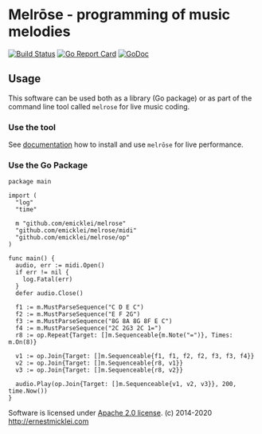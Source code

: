 # Melrōse - programming of music melodies

[![Build Status](https://travis-ci.org/emicklei/melrose.png)](https://travis-ci.org/emicklei/melrose)
[![Go Report Card](https://goreportcard.com/badge/github.com/emicklei/melrose)](https://goreportcard.com/report/github.com/emicklei/melrose)
[![GoDoc](https://godoc.org/github.com/emicklei/melrose?status.svg)](https://pkg.go.dev/github.com/emicklei/melrose?tab=doc)


## Usage

This software can be used both as a library (Go package) or as part of the command line tool called `melrose` for live music coding.

### Use the tool

See [documentation](https://emicklei.github.io/melrose/) how to install and use `melrōse` for live performance.

### Use the Go Package

    package main

    import (
      "log"
      "time"

      m "github.com/emicklei/melrose"
      "github.com/emicklei/melrose/midi"
      "github.com/emicklei/melrose/op"
    )

    func main() {
      audio, err := midi.Open()
      if err != nil {
        log.Fatal(err)
      }
      defer audio.Close()

      f1 := m.MustParseSequence("C D E C")
      f2 := m.MustParseSequence("E F 2G")
      f3 := m.MustParseSequence("8G 8A 8G 8F E C")
      f4 := m.MustParseSequence("2C 2G3 2C 1=")
      r8 := op.Repeat{Target: []m.Sequenceable{m.Note("=")}, Times: m.On(8)}

      v1 := op.Join{Target: []m.Sequenceable{f1, f1, f2, f2, f3, f3, f4}}
      v2 := op.Join{Target: []m.Sequenceable{r8, v1}}
      v3 := op.Join{Target: []m.Sequenceable{r8, v2}}

      audio.Play(op.Join{Target: []m.Sequenceable{v1, v2, v3}}, 200, time.Now())
    }


Software is licensed under [Apache 2.0 license](LICENSE).
(c) 2014-2020 http://ernestmicklei.com 